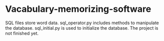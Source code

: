 # Vacabulary-memorizing-software
SQL files store word data.
sql_operator.py includes methods to manipulate the database.
sql_initial.py is used to initialize the database.
The project is not finished yet.
